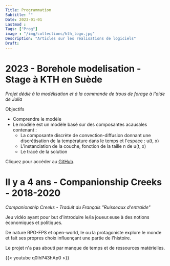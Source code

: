 ```yaml
---
Title: Programmation
Subtitle: ""
Date: 2023-01-01
Lastmod : 
Tags: ["Prog"]
image : "/img/collections/kth_logo.jpg"
Description: "Articles sur les réalisations de logiciels"
Draft: 
---
```


# 2023 - Borehole modelisation - Stage à KTH en Suède

*Projet dédié à la modélisation et à la commande de trous de forage à l'aide de Julia*

Objectifs
- Comprendre le modèle
- Le modèle est un modèle basé sur des composantes acausales contenant :
    - La composante discrète de convection-diffusion donnant une discrétisation de la température dans le temps et l'espace : u(t, x)
    - L'instanciation de la couche, fonction de la taille n de u(t, x)
    - Le tracé de la solution

Cliquez pour accéder au [GitHub](https://github.com/CASKTH/Borehole_modelisation).

# Il y a 4 ans - Companionship Creeks - 2018-2020

*Companionship Creeks - Traduit du Français "Ruisseaux d'entraide"*

Jeu vidéo ayant pour but d'introduire le/la joueur.euse à des notions économiques et politiques. 

De nature RPG-FPS et open-world, le ou la protagoniste explore le monde et fait ses propres choix influençant une partie de l'histoire. 

Le projet n'a pas abouti par manque de temps et de ressources matérielles. 

{{< youtube q0IhP43hAp0 >}}


